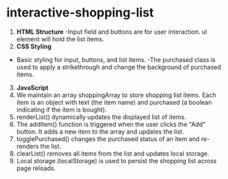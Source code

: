 # interactive-shopping-list
1. **HTML Structure**
-Input field and buttons are for user interaction.
ul element will hold the list items.
2. **CSS Styling**
- Basic styling for input, buttons, and list items.
-The purchased class is used to apply a strikethrough and change the background of purchased items.
3. **JavaScript**
1. We maintain an array shoppingArray to store shopping list items. Each item is an object with text (the item name) and purchased (a boolean indicating if the item is bought).
2. renderList() dynamically updates the displayed list of items.
3. The addItem() function is triggered when the user clicks the "Add" button. It adds a new item to the array and updates the list.
4. togglePurchased() changes the purchased status of an item and re-renders the list.
5. clearList() removes all items from the list and updates local storage.
6. Local storage (localStorage) is used to persist the shopping list across page reloads.
